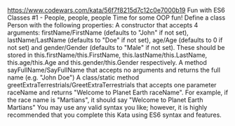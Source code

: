 https://www.codewars.com/kata/56f7f8215d7c12c0e7000b19
Fun with ES6 Classes #1 - People, people, people
Time for some OOP fun!
Define a class Person with the following properties:
A constructor that accepts 4 arguments: firstName/FirstName (defaults to "John" if not set), lastName/LastName (defaults to "Doe" if not set), age/Age (defaults to 0 if not set) and gender/Gender (defaults to "Male" if not set). These should be stored in this.firstName/this.FirstName, this.lastName/this.LastName, this.age/this.Age and this.gender/this.Gender respectively.
A method sayFullName/SayFullName that accepts no arguments and returns the full name (e.g. "John Doe")
A class/static method greetExtraTerrestrials/GreetExtraTerrestrials that accepts one parameter raceName and returns "Welcome to Planet Earth raceName". For example, if the race name is "Martians", it should say "Welcome to Planet Earth Martians"
You may use any valid syntax you like; however, it is highly recommended that you complete this Kata using ES6 syntax and features.
